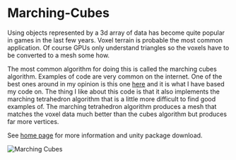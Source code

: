 # Marching-Cubes

Using objects represented by a 3d array of data has become quite popular in games in the last few years. Voxel terrain is probable the most common application. Of course GPUs only understand triangles so the voxels have to be converted to a mesh some how.

 
The most common algorithm for doing this is called the marching cubes algorithm. Examples of code are very common on the internet. One of the best ones around in my opinion is this one [here](http://www.siafoo.net/snippet/100) and it is what I have based my code on. The thing I like about this code is that it also implements the marching tetrahedron algorithm that is a little more difficult to find good examples of. The marching tetrahedron algorithm produces a mesh that matches the voxel data much better than the cubes algorithm but produces far more vertices.

See [home page](https://www.digital-dust.com/single-post/2017/03/15/Marching-Cubes-in-Unity) for more information and unity package download.

![Marching Cubes](https://static.wixstatic.com/media/1e04d5_eccecc1f3ffd4c8da626ec3665cb687c~mv2.png/v1/fill/w_486,h_486,al_c,usm_0.66_1.00_0.01/1e04d5_eccecc1f3ffd4c8da626ec3665cb687c~mv2.png)
